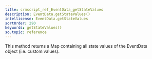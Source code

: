 ```yaml
---
title: crmscript_ref_EventData_getStateValues
description: EventData.getStateValues()
intellisense: EventData.getStateValues
sortOrder: 290
keywords: getStateValues()
so.topic: reference
---
```


This method returns a Map containing all state values of the EventData object (i.e. custom values).


